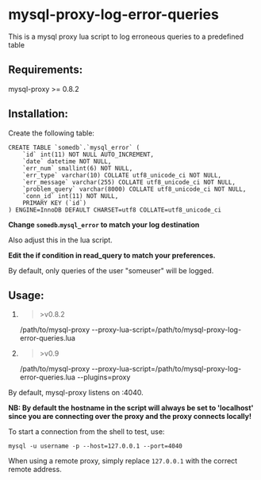 mysql-proxy-log-error-queries
=============================
This is a mysql proxy lua script to log erroneous queries to a predefined table


Requirements:
-------------
mysql-proxy >= 0.8.2


Installation:
-------------
Create the following table:

    CREATE TABLE `somedb`.`mysql_error` (
        `id` int(11) NOT NULL AUTO_INCREMENT,
        `date` datetime NOT NULL,
        `err_num` smallint(6) NOT NULL,
        `err_type` varchar(10) COLLATE utf8_unicode_ci NOT NULL,
        `err_message` varchar(255) COLLATE utf8_unicode_ci NOT NULL,
        `problem_query` varchar(8000) COLLATE utf8_unicode_ci NOT NULL,
        `conn_id` int(11) NOT NULL,
        PRIMARY KEY (`id`)
    ) ENGINE=InnoDB DEFAULT CHARSET=utf8 COLLATE=utf8_unicode_ci

**Change `somedb`.`mysql_error` to match your log destination**

Also adjust this in the lua script.

**Edit the if condition in read_query to match your preferences.**

By default, only queries of the user "someuser" will be logged.


Usage:
------
1. > \>v0.8.2

    /path/to/mysql-proxy --proxy-lua-script=/path/to/mysql-proxy-log-error-queries.lua
2. > \>v0.9

    /path/to/mysql-proxy --proxy-lua-script=/path/to/mysql-proxy-log-error-queries.lua --plugins=proxy

By default, mysql-proxy listens on :4040.

**NB: By default the hostname in the script will always be set to 'localhost' since you are connecting over the proxy and the proxy connects locally!**

To start a connection from the shell to test, use:

    mysql -u username -p --host=127.0.0.1 --port=4040

When using a remote proxy, simply replace `127.0.0.1` with the correct remote address.

